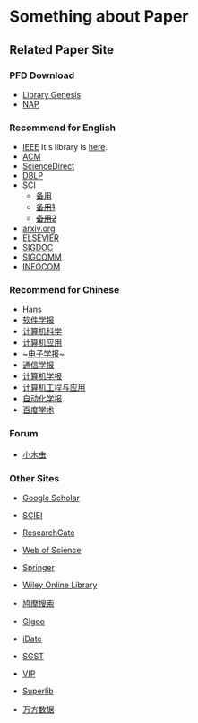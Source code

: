 Something about Paper
====================

## Related Paper Site

### PFD Download

- [Library Genesis](http://gen.lib.rus.ec)
- [NAP](https://www.nap.edu)

### Recommend for English

- [IEEE](https://www.ieee.org/index.html) It's library is [here](https://ieeexplore.ieee.org/Xplore/home.jsp).
- [ACM](https://dl.acm.org/ 'TOP2')
- [ScienceDirect](https://www.sciencedirect.com 'TOP3')
- [DBLP](http://dblp.org/ 'TOP4')
- SCI
    - [备用](http://sci-hub.tw/ 'This Site Always Update!')
    - ~~[备用1](80.82.77.84)~~
    - ~~[备用2](80.82.77.83)~~
- [arxiv.org](https://arxiv.org/)
- [ELSEVIER](https://www.elsevier.com/)
- [SIGDOC](https://sigdoc.acm.org/)
- [SIGCOMM](https://www.sigcomm.org/)
- [INFOCOM](http://infocom2018.ieee-infocom.org/)


### Recommend for Chinese

- [Hans](https://www.hanspub.org/)
- [软件学报](http://www.jos.org.cn/ch/index.aspx)
- [计算机科学](http://www.jsjkx.com/jsjkx/ch/index.aspx)
- [计算机应用](http://www.joca.cn/CN/volumn/home.shtml)
- ~[电子学报](http://manu57.magtech.com.cn/Jwk_dzxb/CN/volumn/current.shtml)~
- [通信学报](http://www.infocomm-journal.com/txxb/CN/1000-436X/home.shtml)
- [计算机学报](http://cjc.ict.ac.cn/index.htm)
- [计算机工程与应用](http://cea.ceaj.org/CN/volumn/home.shtml)
- [自动化学报](http://www.aas.net.cn/CN/volumn/current.shtml)
- [百度学术](http://xueshu.baidu.com/)



### Forum

- [小木虫](http://muchong.com)


### Other Sites

- [Google Scholar](https://scholar.google.com.hk/schhp?hl=zh-CN&as_sdt=0,5)
- [SCIEI](http://www.sciei.org/)
- [ResearchGate](https://www.researchgate.net/)
- [Web of Science](http://apps.webofknowledge.com/UA_GeneralSearch_input.do?product=UA&search_mode=GeneralSearch&SID=6EG2ZPb48GTi8JtwSQ9&preferencesSaved=)
- [Springer](https://link.springer.com/)
- [Wiley Online Library](http://onlinelibrary.wiley.com/)

- [鸠摩搜索](https://www.jiumodiary.com)
- [Glgoo](https://scholar.glgoo.org/)
- [iDate](https://www.cn-ki.net/)
- [SGST](http://www.sgst.cn/ '注册后可免费下载')
- [VIP](http://www.cqvip.com/)
- [Superlib](http://www.ucdrs.superlib.net/)
- [万方数据](http://new.wanfangdata.com.cn/index.html)
